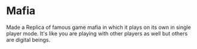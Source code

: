 # Mafia
Made a Replica of famous game mafia in which it plays on its own in single player mode. It's like you are playing with other players as well but others are digital beings. 
